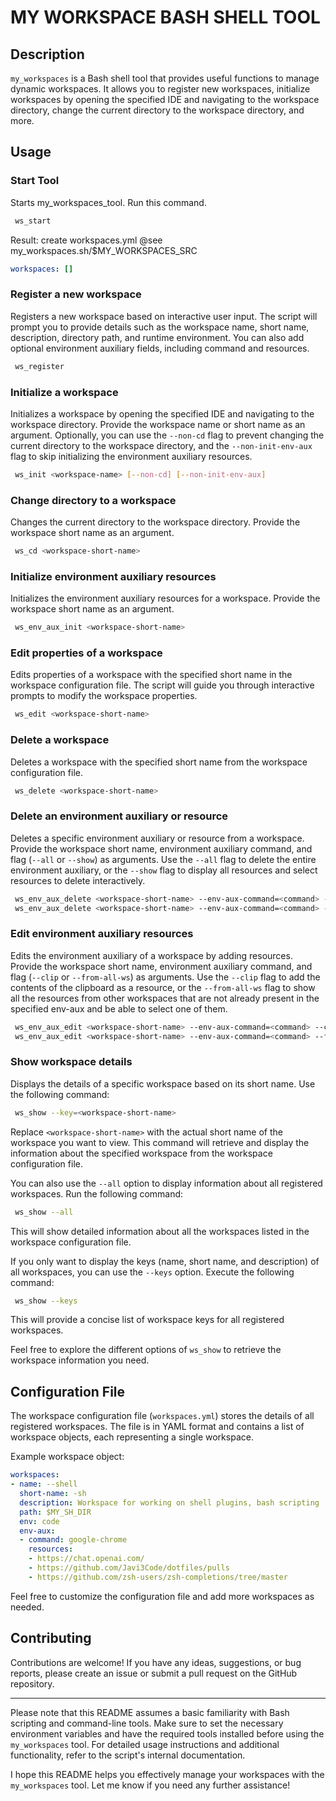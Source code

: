 # MY WORKSPACE BASH SHELL TOOL

## Description
`my_workspaces` is a Bash shell tool that provides useful functions to manage dynamic workspaces. It allows you to register new workspaces, initialize workspaces by opening the specified IDE and navigating to the workspace directory, change the current directory to the workspace directory, and more.

## Usage

### Start Tool
Starts my_workspaces_tool.
Run this command.
```bash
 ws_start
```
Result: create workspaces.yml @see my_workspaces.sh/$MY_WORKSPACES_SRC
```yaml
workspaces: []
```

### Register a new workspace
Registers a new workspace based on interactive user input. The script will prompt you to provide details such as the workspace name, short name, description, directory path, and runtime environment. You can also add optional environment auxiliary fields, including command and resources.

```bash
 ws_register
```

### Initialize a workspace
Initializes a workspace by opening the specified IDE and navigating to the workspace directory. Provide the workspace name or short name as an argument. Optionally, you can use the `--non-cd` flag to prevent changing the current directory to the workspace directory, and the `--non-init-env-aux` flag to skip initializing the environment auxiliary resources.

```bash
 ws_init <workspace-name> [--non-cd] [--non-init-env-aux]
```

### Change directory to a workspace
Changes the current directory to the workspace directory. Provide the workspace short name as an argument.

```bash
 ws_cd <workspace-short-name>
```

### Initialize environment auxiliary resources
Initializes the environment auxiliary resources for a workspace. Provide the workspace short name as an argument.

```bash
 ws_env_aux_init <workspace-short-name>
```

### Edit properties of a workspace
Edits properties of a workspace with the specified short name in the workspace configuration file. The script will guide you through interactive prompts to modify the workspace properties.

```bash
 ws_edit <workspace-short-name>
```

### Delete a workspace
Deletes a workspace with the specified short name from the workspace configuration file.

```bash
 ws_delete <workspace-short-name>
```

### Delete an environment auxiliary or resource
Deletes a specific environment auxiliary or resource from a workspace. Provide the workspace short name, environment auxiliary command, and flag (`--all` or `--show`) as arguments. Use the `--all` flag to delete the entire environment auxiliary, or the `--show` flag to display all resources and select resources to delete interactively.

```bash
 ws_env_aux_delete <workspace-short-name> --env-aux-command=<command> --all
 ws_env_aux_delete <workspace-short-name> --env-aux-command=<command> --show
```

### Edit environment auxiliary resources
Edits the environment auxiliary of a workspace by adding resources. Provide the workspace short name, environment auxiliary command, and flag (`--clip` or `--from-all-ws`) as arguments. Use the `--clip` flag to add the contents of the clipboard as a resource, or the `--from-all-ws` flag to show all the resources from other workspaces that are not already present in the specified env-aux and be able to select one of them.

```bash
 ws_env_aux_edit <workspace-short-name> --env-aux-command=<command> --clip
 ws_env_aux_edit <workspace-short-name> --env-aux-command=<command> --from-all-ws
```

### Show workspace details

Displays the details of a specific workspace based on its short name. Use the following command:

```bash
 ws_show --key=<workspace-short-name>
```

Replace `<workspace-short-name>` with the actual short name of the workspace you want to view. This command will retrieve and display the information about the specified workspace from the workspace configuration file.

You can also use the `--all` option to display information about all registered workspaces. Run the following command:

```bash
 ws_show --all
```

This will show detailed information about all the workspaces listed in the workspace configuration file.

If you only want to display the keys (name, short name, and description) of all workspaces, you can use the `--keys` option. Execute the following command:

```bash
 ws_show --keys
```

This will provide a concise list of workspace keys for all registered workspaces.

Feel free to explore the different options of `ws_show` to retrieve the workspace information you need.

## Configuration File
The workspace configuration file (`workspaces.yml`) stores the details of all registered workspaces. The file is in YAML format and contains a list of workspace objects, each representing a single workspace.

Example workspace object:

```yaml
workspaces:
- name: --shell
  short-name: -sh
  description: Workspace for working on shell plugins, bash scripting
  path: $MY_SH_DIR
  env: code
  env-aux:
  - command: google-chrome
    resources:
    - https://chat.openai.com/
    - https://github.com/Javi3Code/dotfiles/pulls
    - https://github.com/zsh-users/zsh-completions/tree/master
```

Feel free to customize the configuration file and add more workspaces as needed.

## Contributing
Contributions are welcome! If you have any ideas, suggestions, or bug reports, please create an issue or submit a pull request on the GitHub repository.

---

Please note that this README assumes a basic familiarity with Bash scripting and command-line tools. Make sure to set the necessary environment variables and have the required tools installed before using the `my_workspaces` tool. For detailed usage instructions and additional functionality, refer to the script's internal documentation.

I hope this README helps you effectively manage your workspaces with the `my_workspaces` tool. Let me know if you need any further assistance!

